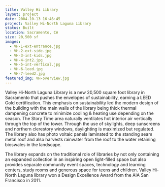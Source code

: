 ```yaml
---
title: Valley Hi Library
layout: project
date: 2004-10-13 16:46:45
project: Valley Hi-North Laguna Library
status: Built
location: Sacramento, CA
size: 20,500 sf
images:
  - VH-1-ext-entrance.jpg
  - VH-2-ext-side.jpg
  - VH-3-int-kids.jpg
  - VH-4-int2.jpg
  - VH-5-int-vertical.jpg
  - VH-6-leed.jpg
  - VH-7-leed2.jpg
featured_img: VH-overview.jpg
---
```


Valley Hi-North Laguna Library is a new 20,500 square foot library in Sacramento that pushes the envelopes of sustainability, earning a LEED Gold certification.  This emphasis on sustainability led the modern design of the building with the main walls of the library being thick thermal dampening concrete to minimize cooling & heating use depending on the season. The Story Time area naturally ventilates hot interior air vertically through the top of the tower.  Through the use of skylights, deep sunscreens and northern clerestory windows, daylighting is maximized but regulated.  The library also has photo voltaic panels laminated to the standing seam metal roof and also harvests rainwater from the roof to the water retaining bioswales in the landscape.

The library expands on the traditional role of libraries by not only containing an expanded collection in an inspiring open light-filled space but also provides separate community event spaces, technology and learning centers, study rooms and generous space for teens and children.  Valley Hi-North Laguna library won a Design Excellence Award from the AIA San Francisco in 2011.  
